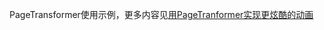 PageTransformer使用示例，更多内容见[用PageTranformer实现更炫酷的动画](http://chiemy.com/android/great-animation-with-pagetranformer/)
